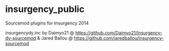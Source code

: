 # insurgency_public
Sourcemod plugins for Insurgency 2014


insurgencydy.inc by Daimyo21 @ https://github.com/Daimyo21/Insurgency-dy-sourcemod & Jared Ballou @ https://github.com/jaredballou/insurgency-sourcemod
